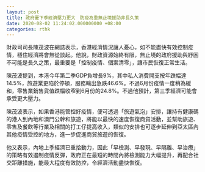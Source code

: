 ```yaml
---
layout: post
title: 政府憂下季經濟壓力更大　防疫為重無止境援助非長久策
date: 2020-08-02 11:24:02.000000000 +08:00
categories: rthk
---
```


財政司司長陳茂波在網誌表示，香港經濟情況讓人憂心，如不能盡快有效控制疫情，穩住經濟將會無從談起。他說，財政資源始終有限，無止境的政府援助與紓困不可能是長久之策，最重要是「控制疫情、個案清零」，讓市民恢復正常生活。

陳茂波提到，本港今年第二季GDP負增長9%，其中私人消費開支按年跌幅達14.5%，旅遊業更陷於停頓，服務輸出急跌46.6%。不過6月份疫情一度稍為緩和，零售業銷售貨值跌幅收窄到6月份的24.8%。不過他預計，第三季經濟可能會承受更大壓力。

陳茂波表示，如果香港能管控好疫情，便可透過「旅遊氣泡」安排，讓持有健康碼的港人到內地和澳門公幹和旅遊，將能以最快的速度恢復商貿活動，並幫助旅遊、零售及餐飲等行業及相關的打工仔提高收入，類似的安排也可逐步延伸到亞太區內其他疫情受控的地方，進一步促進商貿旅遊的恢復。

他又表示，內地上季經濟已重拾動力，因此「早檢測、早發現、早隔離、早治療」的策略有效遏制疫情反彈，政府正在最短的時間內將檢測能力大幅提升，再配合社交距離措施，能最大程度有效防控，令經濟活動盡快恢復。
